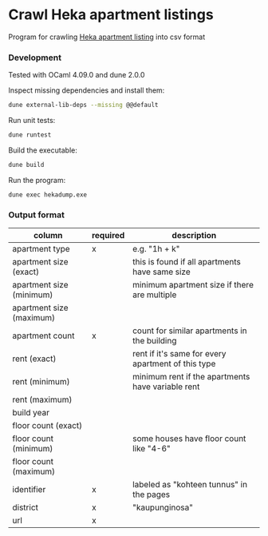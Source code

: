 # Crawl Heka apartment listings

Program for crawling [Heka apartment listing](https://www.hekaoy.fi/fi/asunnot/kohteet) into csv format

### Development

Tested with OCaml 4.09.0 and dune 2.0.0

Inspect missing dependencies and install them:

```sh
dune external-lib-deps --missing @@default
```

Run unit tests:

```sh
dune runtest
```

Build the executable:

```sh
dune build
```

Run the program:

```
dune exec hekadump.exe
```

### Output format

| column | required | description |
| ------ | -------- | ----------- |
| apartment type | x | e.g. "1h + k" |
| apartment size (exact) | | this is found if all apartments have same size |
| apartment size (minimum) | | minimum apartment size if there are multiple |
| apartment size (maximum) | | |
| apartment count | x | count for similar apartments in the building |
| rent (exact) | | rent if it's same for every apartment of this type |
| rent (minimum) | | minimum rent if the apartments have variable rent |
| rent (maximum) | | |
| build year | | |
| floor count (exact) | | |
| floor count (minimum) | | some houses have floor count like "4-6" |
| floor count (maximum) | | |
| identifier | x | labeled as "kohteen tunnus" in the pages |
| district | x | "kaupunginosa" |
| url | x | |
